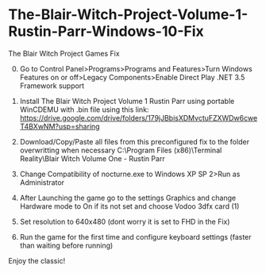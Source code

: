 # The-Blair-Witch-Project-Volume-1-Rustin-Parr-Windows-10-Fix
The Blair Witch Project Games Fix


0. Go to Control Panel>Programs>Programs and Features>Turn Windows Features on or off>Legacy Components>Enable Direct Play .NET 3.5 Framework support

1. Install The Blair Witch Project Volume 1 Rustin Parr using portable WinCDEMU with .bin file using this link: https://drive.google.com/drive/folders/179jJBbisXDMvctuFZXWDw6cweT4BXwNM?usp=sharing

2. Download/Copy/Paste all files from this preconfigured fix to the folder overwritting when necessary C:\Program Files (x86)\Terminal Reality\Blair Witch Volume One - Rustin Parr

3. Change Compatibility of nocturne.exe to Windows XP SP 2>Run as Administrator

4. After Launching the game go to the settings Graphics and change Hardware mode to On if its not set and choose Vodoo 3dfx card (1)

5. Set resolution to 640x480 (dont worry it is set to FHD in the Fix)

6. Run the game for the first time and configure keyboard settings (faster than waiting before running)

Enjoy the classic!
